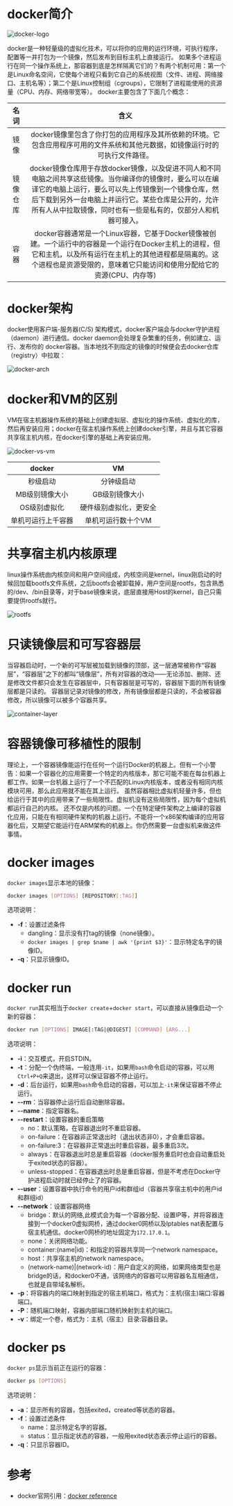 # docker简介

![docker-logo](docker-logo.png)

docker是一种轻量级的虚拟化技术，可以将你的应用的运行环境，可执行程序，配置等一并打包为一个镜像，然后发布到目标主机上直接运行。
如果多个进程运行在同一个操作系统上，那容器到底是怎样隔离它们的？有两个机制可用：第一个是Linux命名空间，它使每个进程只看到它自己的系统视图（文件、进程、网络接口、主机名等）；第二个是Linux控制组（cgroups），它限制了进程能使用的资源量（CPU、内存、网络带宽等）。
docker主要包含了下面几个概念：

| 名词 | 含义 |
| :---: | :---: |
| 镜像 | docker镜像里包含了你打包的应用程序及其所依赖的环境。它包含应用程序可用的文件系统和其他元数据，如镜像运行时的可执行文件路径。 |
| 镜像仓库 | docker镜像仓库用于存放docker镜像，以及促进不同人和不同电脑之间共享这些镜像。当你编译你的镜像时，要么可以在编译它的电脑上运行，要么可以先上传镜像到一个镜像仓库，然后下载到另外一台电脑上并运行它。某些仓库是公开的，允许所有人从中拉取镜像，同时也有一些是私有的，仅部分人和机器可接入。 |
| 容器 | docker容器通常是一个Linux容器，它基于Docker镜像被创建。一个运行中的容器是一个运行在Docker主机上的进程，但它和主机，以及所有运行在主机上的其他进程都是隔离的。这个进程也是资源受限的，意味着它只能访问和使用分配给它的资源(CPU、内存等) |

# docker架构

docker使用客户端-服务器(C/S) 架构模式，docker客户端会与docker守护进程（daemon）进行通信。docker daemon会处理复杂繁重的任务，例如建立、运行、发布你的 docker容器。当本地找不到指定的镜像的时候便会去docker仓库（registry）中拉取：

![docker-arch](docker-arch.png)

# docker和VM的区别

VM在宿主机器操作系统的基础上创建虚拟层、虚拟化的操作系统、虚拟化的库，然后再安装应用；docker在宿主机操作系统上创建docker引擎，并且与其它容器共享宿主机内核，在docker引擎的基础上再安装应用。

![docker-vs-vm](docker-vs-vm.jpg)

| docker | VM |
| :---: | :---: |
| 秒级启动 | 分钟级启动 |
| MB级别镜像大小 | GB级别镜像大小 |
| OS级别虚拟化 | 硬件级别虚拟化，更安全 |
| 单机可运行上千容器 | 单机可运行数十个VM |

# 共享宿主机内核原理

linux操作系统由内核空间和用户空间组成，内核空间是kernel，linux刚启动的时候回加载bootfs文件系统，之后bootfs会被卸载掉，用户空间是rootfs，包含熟悉的/dev、/bin目录等，对于base镜像来说，底层直接用Host的kernel，自己只需要提供rootfs就行。

![rootfs](rootfs.png)

# 只读镜像层和可写容器层

当容器启动时，一个新的可写层被加载到镜像的顶部，这一层通常被称作“容器层”，“容器层”之下的都叫“镜像层”，所有对容器的改动——无论添加、删除、还是修改文件都只会发生在容器层中，只有容器层是可写的，容器层下面的所有镜像层都是只读的。 
容器层记录对镜像的修改，所有镜像层都是只读的，不会被容器修改，所以镜像可以被多个容器共享。

![container-layer](container-layer.png)

# 容器镜像可移植性的限制

理论上，一个容器镜像能运行在任何一个运行Docker的机器上。但有一个小警告：如果一个容器化的应用需要一个特定的内核版本，那它可能不能在每台机器上都工作。如果一台机器上运行了一个不匹配的Linux内核版本，或者没有相同内核模块可用，那么此应用就不能在其上运行。
虽然容器相比虚拟机轻量许多，但也给运行于其中的应用带来了一些局限性。虚拟机没有这些局限性，因为每个虚拟机都运行自己的内核。
还不仅是内核的问题。一个在特定硬件架构之上编译的容器化应用，只能在有相同硬件架构的机器上运行。不能将一个x86架构编译的应用容器化后，又期望它能运行在ARM架构的机器上。你仍然需要一台虚拟机来做这件事情。

# docker images

`docker images`显示本地的镜像：

```sh
docker images [OPTIONS] [REPOSITORY[:TAG]]
```

选项说明：

- **-f**：设置过滤条件
    - dangling：显示没有打tag的镜像（none镜像）。
    - `docker images | grep $name | awk '{print $3}'`：显示特定名字的镜像ID。
- **-q**：只显示镜像ID。

# docker run

`docker run`其实相当于`docker create`+`docker start`，可以直接从镜像启动一个新的容器：

```sh
docker run [OPTIONS] IMAGE[:TAG|@DIGEST] [COMMAND] [ARG...]
```

选项说明：

- **-i**：交互模式，开启STDIN。
- **-t**：分配一个伪终端，一般连用`-it`，如果用`bash`命令启动的容器，可以用`Ctrl+P+Q`来退出，这样可以保证容器不停止运行。
- **-d**：后台运行，如果用`bash`命令启动的容器，可以加上`-it`来保证容器不停止运行。
- **--rm**：当容器停止运行后自动删除容器。
- **--name**：指定容器名。
- **--restart**：设置容器的重启策略
    - no：默认策略，在容器退出时不重启容器。
    - on-failure：在容器非正常退出时（退出状态非0），才会重启容器。
    - on-failure:3：在容器非正常退出时重启容器，最多重启3次。
    - always：在容器退出时总是重启容器（docker服务重启时也会自动重启处于exited状态的容器）。
    - unless-stopped：在容器退出时总是重启容器，但是不考虑在Docker守护进程启动时就已经停止了的容器。
- **--user**：设置容器中执行命令的用户id和群组id（容器共享宿主机中的用户id和群组id）
- **--network**：设置容器网络
    - bridge：默认的网络,此模式会为每一个容器分配、设置IP等，并将容器连接到一个docker0虚拟网桥，通过docker0网桥以及Iptables nat表配置与宿主机通信。docker0网桥的地址固定为`172.17.0.1`。
    - none：关闭网络功能。
    - container:(name|id)：和指定的容器共享同一个network namespace。
    - host：共享宿主机的network namespace。
    - (network-name)|(network-id)：用户自定义的网络，如果网络类型也是bridge的话，和docker0不通，该网络内的容器可以用容器名互相通信，也就是自带域名解析。
- **-p**：将容器内的端口映射到指定的宿主机端口，格式为：主机(宿主)端口:容器端口。
- **-P**：随机端口映射，容器内部端口随机映射到主机的端口。
- **-v**：绑定一个卷，格式为：主机（宿主）目录:容器目录。

# docker ps

`docker ps`显示当前正在运行的容器：

```sh
docker ps [OPTIONS]
```

选项说明：

- **-a**：显示所有的容器，包括exited，created等状态的容器。
- **-f**：设置过滤条件
    - name：显示特定名字的容器。
    - status：显示指定状态的容器，一般用exited状态表示停止运行的容器。
- **-q**：只显示容器ID。

# 参考

- docker官网引用：[docker reference](https://docs.docker.com/reference/)

